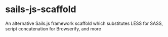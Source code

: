 sails-js-scaffold
=================

An alternative Sails.js framework scaffold which substitutes LESS for SASS, script concatenation for Browserify, and more
